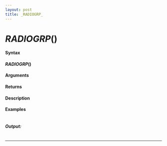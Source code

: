 ```yaml
---
layout: post
title: _RADIOGRP_
---
```


# _RADIOGRP_()


#### Syntax

#### _RADIOGRP_()

#### Arguments

#### Returns

#### Description

#### Examples

```

```

##### Output:

```

```

---